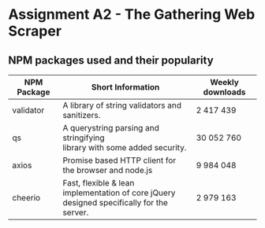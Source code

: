 # Assignment A2 - The Gathering Web Scraper

## NPM packages used and their popularity
NPM Package | Short Information | Weekly downloads |
------------ | ------------- | -------------- |
validator | A library of string validators and sanitizers. | 2 417 439
qs | A querystring parsing and stringifying<br>library with some added security.| 30 052 760
axios | Promise based HTTP client for the browser and node.js | 9 984 048
cheerio | Fast, flexible & lean implementation of core jQuery<br>designed specifically for the server. | 2 979 163